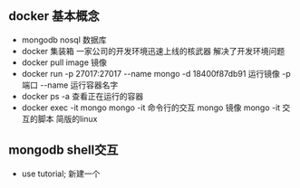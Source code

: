 ## docker 基本概念
- mongodb nosql 数据库  
- docker 集装箱 一家公司的开发环境迅速上线的核武器 解决了开发环境问题 
- docker pull image 
  镜像 
- docker run -p 27017:27017 --name mongo -d 18400f87db91
  运行镜像 -p 端口 --name 运行容器名字 
- docker ps -a  查看正在运行的容器 
- docker exec -it mongo mongo 
  -it 命令行的交互 mongo 镜像  mongo -it 交互的脚本 
  简版的linux 

## mongodb shell交互
- use tutorial; 新建一个 